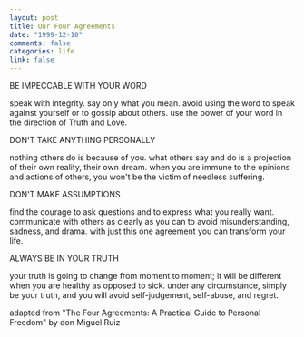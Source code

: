 ```yaml
--- 
layout: post
title: Our Four Agreements
date: "1999-12-10"
comments: false
categories: life
link: false
---
```




BE IMPECCABLE WITH YOUR WORD

speak with integrity. say only what you mean.
avoid using the word to speak against yourself
or to gossip about others. use the power of your
word in the direction of Truth and Love.


DON'T TAKE ANYTHING PERSONALLY

nothing others do is because of you. what
others say and do is a projection of their own
reality, their own dream. when you are immune
to the opinions and actions of others, you won't
be the victim of needless suffering.


DON'T MAKE ASSUMPTIONS

find the courage to ask questions and to express
what you really want. communicate with others
as clearly as you can to avoid misunderstanding,
sadness, and drama. with just this one agreement
you can transform your life.


ALWAYS BE IN YOUR TRUTH

your truth is going to change from moment to
moment; it will be different when you are
healthy as opposed to sick. under any circumstance,
simply be your truth, and you will avoid
self-judgement, self-abuse, and regret.





adapted from "The Four Agreements:
A Practical Guide to Personal Freedom"
by don Miguel Ruiz









